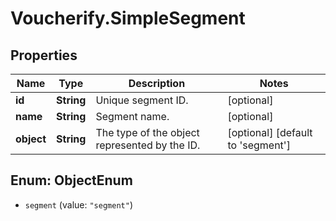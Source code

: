 # Voucherify.SimpleSegment

## Properties

Name | Type | Description | Notes
------------ | ------------- | ------------- | -------------
**id** | **String** | Unique segment ID. | [optional] 
**name** | **String** | Segment name. | [optional] 
**object** | **String** | The type of the object represented by the ID. | [optional] [default to &#39;segment&#39;]



## Enum: ObjectEnum


* `segment` (value: `"segment"`)




